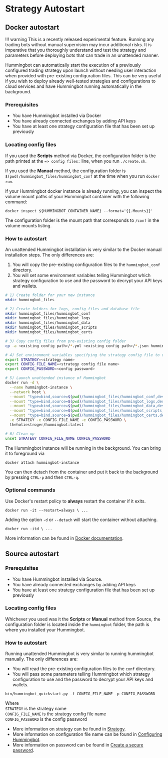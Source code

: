 # Strategy Autostart

## Docker autostart

!!! warning
    This is a recently released experimental feature. Running any trading bots without manual supervision may incur additional risks. It is imperative that you thoroughly understand and test the strategy and parameters before deploying bots that can trade in an unattended manner.

Hummingbot can automatically start the execution of a previously configured trading strategy upon launch without needing user interaction when provided with pre-existing configuration files. This can be very useful if you wish to deploy already well-tested strategies and configurations to cloud services and have Hummingbot running automatically in the background.

### Prerequisites

- You have Hummingbot installed via Docker
- You have already connected exchanges by adding API keys
- You have at least one strategy configuration file that has been set up previously

### Locating config files

If you used the **Scripts** method via Docker, the configuration folder is the path printed at the `=> config files:` line, when you run `./create.sh`.

If you used the **Manual** method, the configuration folder is `$(pwd)/hummingbot_files/hummingbot_conf` at the time when you run `docker run`.

If your Hummingbot docker instance is already running, you can inspect the volume mount paths of your Hummingbot container with the following command:

```
docker inspect ${HUMMINGBOT_CONTAINER_NAME} --format='{{.Mounts}}'
```

The configuration folder is the mount path that corresponds to `/conf` in the volume mounts listing.

### How to autostart

An unattended Hummingbot installation is very similar to the Docker manual installation steps. The only differences are:

1.  You will copy the pre-existing configuration files to the `hummingbot_conf` directory.
2.  You will set some environment variables telling Hummingbot which strategy configuration to use and the password to decrypt your API keys and wallets.

```bash
# 1) Create folder for your new instance
mkdir hummingbot_files

# 2) Create folders for logs, config files and database file
mkdir hummingbot_files/hummingbot_conf
mkdir hummingbot_files/hummingbot_logs
mkdir hummingbot_files/hummingbot_data
mkdir hummingbot_files/hummingbot_scripts
mkdir hummingbot_files/hummingbot_certs

# 3) Copy config files from pre-existing config folder
cp -a <existing config path>/*.yml <existing config path>/*.json hummingbot_files/hummingbot_conf/

# 4) Set environment variables specifying the strategy config file to use, and the decryption password
export STRATEGY=<strategy name>
export CONFIG_FILE_NAME=<strategy config file name>
export CONFIG_PASSWORD=<config password>

# 5) Launch unattended instance of Hummingbot
docker run -d \
  --name hummingbot-instance \
  --network host \
  --mount "type=bind,source=$(pwd)/hummingbot_files/hummingbot_conf,destination=/conf/" \
  --mount "type=bind,source=$(pwd)/hummingbot_files/hummingbot_logs,destination=/logs/" \
  --mount "type=bind,source=$(pwd)/hummingbot_files/hummingbot_data,destination=/data/" \
  --mount "type=bind,source=$(pwd)/hummingbot_files/hummingbot_scripts,destination=/scripts/" \
  --mount "type=bind,source=$(pwd)/hummingbot_files/hummingbot_certs,destination=/certs/" \
  -e STRATEGY -e CONFIG_FILE_NAME -e CONFIG_PASSWORD \
  theholiestroger/hummingbot:latest

# 6) Clean up
unset STRATEGY CONFIG_FILE_NAME CONFIG_PASSWORD
```

The Hummingbot instance will be running in the background. You can bring it to foreground via

```
docker attach hummingbot-instance
```

You can then detach from the container and put it back to the background by pressing `CTRL-p` and then `CTRL-q`.

### Optional commands

Use Docker's restart policy to **always** restart the container if it exits.

```
docker run -it --restart=always \ ...
```

Adding the option `-d` or `--detach` will start the container without attaching.

```
docker run -itd \ ...
```

More information can be found in [Docker documentation](https://docs.docker.com/engine/reference/commandline/run/).

## Source autostart

### Prerequisites

- You have Hummingbot installed via Source.
- You have already connected exchanges by adding API keys
- You have at least one strategy configuration file that has been set up previously

### Locating config files

Whichever you used was it the **Scripts** or **Manual** method from Source, the configuration folder is located inside the `hummingbot` folder, the path is where you installed your Hummingbot.

### How to autostart

Running unattended Hummingbot is very similar to running hummingbot manually. The only differences are:

- You will read the pre-existing configuration files to the `conf` directory.
- You will pass some parameters telling Hummingbot which strategy configuration to use and the password to decrypt your API keys and wallets.

```
bin/hummingbot_quickstart.py -f CONFIG_FILE_NAME -p CONFIG_PASSWORD
```

Where  
`STRATEGY` is the strategy name  
`CONFIG_FILE_NAME` is the strategy config file name  
`CONFIG_PASSWORD` is the config password

- More information on strategy can be found in [Strategy](/strategies/).
- More information on configuration file name can be found in [Configuring Hummingbot](/operation/config-files).
- More information on password can be found in [Create a secure password](/operation/password).
